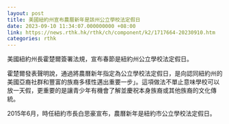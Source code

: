 ```yaml
---
layout: post
title: 美國紐約州宣布農曆新年是該州公立學校法定假日
date: 2023-09-10 11:34:07.000000000 +08:00
link: https://news.rthk.hk/rthk/ch/component/k2/1717664-20230910.htm
categories: rthk
---
```


美國紐約州長霍楚爾簽署法規，宣布春節是紐約州公立學校法定假日。

霍楚爾發表聲明說，通過將農曆新年指定為公立學校法定假日，是向認同紐約州的美國亞裔社群和豐富的族裔多樣性邁出重要一步」。這項做法不單止意味學校可以放一天假，更重要的是讓青少年有機會了解並慶祝本身族裔或其他族裔的文化傳統。

2015年6月，時任紐約市長白思豪宣布，農曆新年是紐約市公立學校法定假日。
